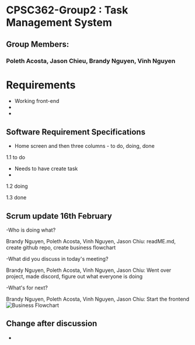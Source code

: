 # CPSC362-Group2 : Task Management System
## Group Members:
### Poleth Acosta, Jason Chieu, Brandy Nguyen, Vinh Nguyen
# Requirements
- Working front-end
- 
-
## Software Requirement Specifications
- Home screen and then three columns - to do, doing, done

1.1 to do
- Needs to have create task
- 

1.2 doing

1.3 done

## Scrum update 16th February
-Who is doing what?

Brandy Nguyen, Poleth Acosta, Vinh Nguyen, Jason Chiu: readME.md, create github repo, create business flowchart

-What did you discuss in today's meeting?

Brandy Nguyen, Poleth Acosta, Vinh Nguyen, Jason Chiu: Went over project, made discord, figure out what everyone is doing

-What's for next?

Brandy Nguyen, Poleth Acosta, Vinh Nguyen, Jason Chiu: Start the frontend 
![Business Flowchart](image.png)
## Change after discussion
- 
